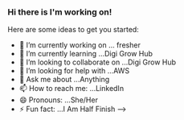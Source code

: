 ### Hi there is I'm working on!
Here are some ideas to get you started:

- 🔭 I’m currently working on ... fresher
- 🌱 I’m currently learning ...Digi Grow Hub
- 👯 I’m looking to collaborate on ...Digi Grow Hub
- 🤔 I’m looking for help with ...AWS
- 💬 Ask me about ...Anything
- 📫 How to reach me: ...LinkedIn
- 😄 Pronouns: ...She/Her
- ⚡ Fun fact: ...I Am Half Finish
-->
